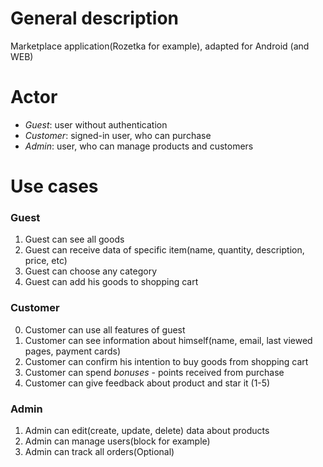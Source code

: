 # General description
Marketplace application(Rozetka for example), adapted for Android (and WEB)

# Actor
- *Guest*: user without authentication
- *Customer*: signed-in user, who can purchase
- *Admin*: user, who can manage products and customers

# Use cases
### Guest
1) Guest can see all goods
2) Guest can receive data of specific item(name, quantity, description, price, etc)
3) Guest can choose any category
4) Guest can add his goods to shopping cart

### Customer
0) Customer can use all features of guest
1) Customer can see information about himself(name, email, last viewed pages, payment cards)
2) Customer can confirm his intention to buy goods from shopping cart
3) Customer can spend *bonuses* - points received from purchase
4) Customer can give feedback about product and star it (1-5)

### Admin
1) Admin can edit(create, update, delete) data about products 
2) Admin can manage users(block for example)
3) Admin can track all orders(Optional)
